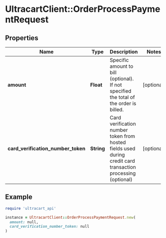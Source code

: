 # UltracartClient::OrderProcessPaymentRequest

## Properties

| Name | Type | Description | Notes |
| ---- | ---- | ----------- | ----- |
| **amount** | **Float** | Specific amount to bill (optional).  If not specified the total of the order is billed. | [optional] |
| **card_verification_number_token** | **String** | Card verification number token from hosted fields used during credit card transaction processing (optional) | [optional] |

## Example

```ruby
require 'ultracart_api'

instance = UltracartClient::OrderProcessPaymentRequest.new(
  amount: null,
  card_verification_number_token: null
)
```

